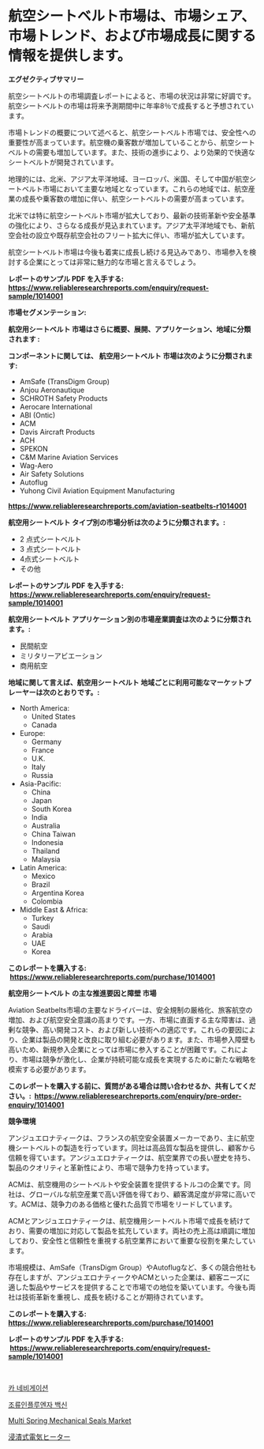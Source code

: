<p><h1>航空シートベルト市場は、市場シェア、市場トレンド、および市場成長に関する情報を提供します。</h1></p><p><strong>エグゼクティブサマリー</strong></p>
<p><p>航空シートベルトの市場調査レポートによると、市場の状況は非常に好調です。航空シートベルトの市場は将来予測期間中に年率8％で成長すると予想されています。</p><p>市場トレンドの概要について述べると、航空シートベルト市場では、安全性への重要性が高まっています。航空機の乗客数が増加していることから、航空シートベルトの需要も増加しています。また、技術の進歩により、より効果的で快適なシートベルトが開発されています。</p><p>地理的には、北米、アジア太平洋地域、ヨーロッパ、米国、そして中国が航空シートベルト市場において主要な地域となっています。これらの地域では、航空産業の成長や乗客数の増加に伴い、航空シートベルトの需要が高まっています。</p><p>北米では特に航空シートベルト市場が拡大しており、最新の技術革新や安全基準の強化により、さらなる成長が見込まれています。アジア太平洋地域でも、新航空会社の設立や既存航空会社のフリート拡大に伴い、市場が拡大しています。</p><p>航空シートベルト市場は今後も着実に成長し続ける見込みであり、市場参入を検討する企業にとっては非常に魅力的な市場と言えるでしょう。</p></p>
<p><strong>レポートのサンプル PDF を入手する: <a href="https://www.reliableresearchreports.com/enquiry/request-sample/1014001">https://www.reliableresearchreports.com/enquiry/request-sample/1014001</a></strong></p>
<p><strong>市場セグメンテーション:</strong></p>
<p><strong> 航空用シートベルト 市場はさらに概要、展開、アプリケーション、地域に分類されます :</strong></p>
<p><strong>コンポーネントに関しては、 航空用シートベルト 市場は次のように分類されます: &nbsp;</strong></p>
<p><ul><li>AmSafe (TransDigm Group)</li><li>Anjou Aeronautique</li><li>SCHROTH Safety Products</li><li>Aerocare International</li><li>ABI (Ontic)</li><li>ACM</li><li>Davis Aircraft Products</li><li>ACH</li><li>SPEKON</li><li>C&M Marine Aviation Services</li><li>Wag-Aero</li><li>Air Safety Solutions</li><li>Autoflug</li><li>Yuhong Civil Aviation Equipment Manufacturing</li></ul></p>
<p><strong><a href="https://www.reliableresearchreports.com/aviation-seatbelts-r1014001">https://www.reliableresearchreports.com/aviation-seatbelts-r1014001</a></strong></p>
<p><strong> 航空用シートベルト タイプ別の市場分析は次のように分類されます。:</strong></p>
<p><ul><li>2 点式シートベルト</li><li>3 点式シートベルト</li><li>4点式シートベルト</li><li>その他</li></ul></p>
<p><strong>レポートのサンプル PDF を入手する: &nbsp;<a href="https://www.reliableresearchreports.com/enquiry/request-sample/1014001">https://www.reliableresearchreports.com/enquiry/request-sample/1014001</a></strong></p>
<p><strong> 航空用シートベルト アプリケーション別の市場産業調査は次のように分類されます。:</strong></p>
<p><ul><li>民間航空</li><li>ミリタリーアビエーション</li><li>商用航空</li></ul></p>
<p><strong>地域に関して言えば、航空用シートベルト 地域ごとに利用可能なマーケットプレーヤーは次のとおりです。:</strong></p>
<p><ul>
    <li>
        North America:
        <ul>
            <li>United States</li>
            <li>Canada</li>
        </ul>
    </li>
    <li>
        Europe:
        <ul>
            <li>Germany</li>
            <li>France</li>
            <li>U.K.</li>
            <li>Italy</li>
            <li>Russia</li>
        </ul>
    </li>
    <li>
        Asia-Pacific:
        <ul>
            <li>China</li>
            <li>Japan</li>
            <li>South Korea</li>
            <li>India</li>
            <li>Australia</li>
            <li>China Taiwan</li>
            <li>Indonesia</li>
            <li>Thailand</li>
            <li>Malaysia</li>
        </ul>
    </li>
    <li>
        Latin America:
        <ul>
            <li>Mexico</li>
            <li>Brazil</li>
            <li>Argentina Korea</li>
            <li>Colombia</li>
        </ul>
    </li>
    <li>
        Middle East & Africa:
        <ul>
            <li>Turkey</li>
            <li>Saudi</li>
            <li>Arabia</li>
            <li>UAE</li>
            <li>Korea</li>
        </ul>
    </li>
    </ul></p>
<p><strong>このレポートを購入する: &nbsp;<a href="https://www.reliableresearchreports.com/purchase/1014001">https://www.reliableresearchreports.com/purchase/1014001</a></strong></p>
<p><strong>航空用シートベルト の主な推進要因と障壁 市場</strong></p>
<p><p>Aviation Seatbelts市場の主要なドライバーは、安全規制の厳格化、旅客航空の増加、および航空安全意識の高まりです。一方、市場に直面する主な障害は、過剰な競争、高い開発コスト、および新しい技術への適応です。これらの要因により、企業は製品の開発と改良に取り組む必要があります。また、市場参入障壁も高いため、新規参入企業にとっては市場に参入することが困難です。これにより、市場は競争が激化し、企業が持続可能な成長を実現するために新たな戦略を模索する必要があります。</p></p>
<p><strong>このレポートを購入する前に、質問がある場合は問い合わせるか、共有してください。:&nbsp; <a href="https://www.reliableresearchreports.com/enquiry/pre-order-enquiry/1014001">https://www.reliableresearchreports.com/enquiry/pre-order-enquiry/1014001</a></strong></p>
<p><strong>競争環境</strong></p>
<p><p>アンジュエロナティークは、フランスの航空安全装置メーカーであり、主に航空機シートベルトの製造を行っています。同社は高品質な製品を提供し、顧客から信頼を得ています。アンジュエロナティークは、航空業界での長い歴史を持ち、製品のクオリティと革新性により、市場で競争力を持っています。</p><p>ACMは、航空機用のシートベルトや安全装置を提供するトルコの企業です。同社は、グローバルな航空産業で高い評価を得ており、顧客満足度が非常に高いです。ACMは、競争力のある価格と優れた品質で市場をリードしています。</p><p>ACMとアンジュエロナティークは、航空機用シートベルト市場で成長を続けており、需要の増加に対応して製品を拡充しています。両社の売上高は順調に増加しており、安全性と信頼性を重視する航空業界において重要な役割を果たしています。</p><p>市場規模は、AmSafe（TransDigm Group）やAutoflugなど、多くの競合他社も存在しますが、アンジュエロナティークやACMといった企業は、顧客ニーズに適した製品やサービスを提供することで市場での地位を築いています。今後も両社は技術革新を重視し、成長を続けることが期待されています。</p></p>
<p><strong>このレポートを購入する: &nbsp; <a href="https://www.reliableresearchreports.com/purchase/1014001">https://www.reliableresearchreports.com/purchase/1014001</a></strong></p>
<p><strong>レポートのサンプル PDF を入手する: &nbsp;<a href="https://www.reliableresearchreports.com/enquiry/request-sample/1014001">https://www.reliableresearchreports.com/enquiry/request-sample/1014001</a></strong><strong></strong></p>
<p>&nbsp;</p>
<p><p><a href="https://github.com/TimmyMann6767/Market-Research-Report-List-1/blob/main/311885919635.md">카 네비게이션</a></p><p><a href="https://github.com/JeromeRtyau89966/Market-Research-Report-List-1/blob/main/923432419636.md">조류인플루엔자 백신</a></p><p><a href="https://github.com/Airanohannonzb68e5pb53oc1/Market-Research-Report-List-2/blob/main/multi-spring-mechanical-seals-market.md">Multi Spring Mechanical Seals Market</a></p><p><a href="https://github.com/AriMuller2009/Market-Research-Report-List-1/blob/main/786576221076.md">浸漬式電気ヒーター</a></p></p>